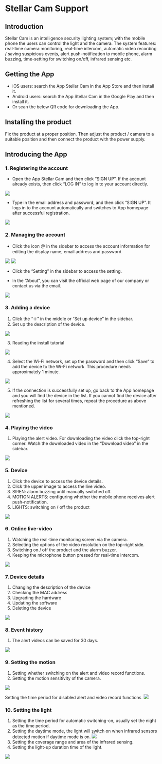 # Stellar Cam Support

## Introduction

Stellar Cam is an intelligence security lighting system; with the mobile phone the users can control the light and the camera. The system features: real-time camera monitoring, real-time intercom, automatic video recording / saving suspicious events, alert push-notification to mobile phone, alarm buzzing, time-setting for switching on/off, infrared sensing etc.

## Getting the App

* iOS users: search the App Stellar Cam in the App Store and then install it. 
* Android users: search the App Stellar Cam in the Google Play and then install it. 
* Or scan the below QR code for downloading the App.

## Installing the product

Fix the product at a proper position. Then adjust the product / camera to a suitable position and then connect the product with the power supply.

## Introducing the App

### 1. Registering the account

* Open the App Stellar Cam and then click “SIGN UP”. If the account already exists, then click “LOG IN” to log in to your account directly.

![](./images/1.jpg)

* Type in the email address and password, and then click “SIGN UP”. It logs in to the account automatically and switches to App homepage after successful registration.

![](./images/2.jpg)

### 2. Managing the account
* Click the icon ＠ in the sidebar to access the account information for editing the display name, email address and password. 

![](./images/3.jpg)
![](./images/4.jpg)

* Click the “Setting” in the sidebar to access the setting.

* In the “About”, you can visit the official web page of our company or contact us via the email.

![](./images/6.jpg)
	
### 3. Adding a device

1. Click the “＋” in the middle or “Set up device” in the sidebar.
2. Set up the description of the device.

![](./images/7.jpg)

3. Reading the install tutorial

![](./images/8.jpg)

4. Select the Wi-Fi network, set up the password and then click “Save” to add the device to the Wi-Fi network. This procedure needs approximately 1 minute. 

![](./images/9.jpg)

5. If the connection is successfully set up, go back to the App homepage and you will find the device in the list. If you cannot find the device after refreshing the list for several times, repeat the procedure as above mentioned.

![](./images/10.jpg)

### 4. Playing the video

1. Playing the alert video. For downloading the video click the top-right corner. Watch the downloaded video in the “Download video” in the sidebar.

![](./images/11.jpg)

### 5. Device

1. Click the device to access the device details.
2. Click the upper image to access the live video.
3. SIREN: alarm buzzing until manually switched off.
4. MOTION ALERTS: configuring whether the mobile phone receives alert push-notification.
5. LIGHTS: switching on / off the product

![](./images/12.jpg)

### 6. Online live-video

1. Watching the real-time monitoring screen via the camera.
2. Selecting the options of the video resolution  on the top-right side.
3. Switching on / off the product and the alarm buzzer.
4. Keeping the microphone button pressed for real-time intercom.

![](./images/13.png)
	
### 7. Device details

1. Changing the description of the device
2. Checking the MAC address
3. Upgrading the hardware
4. Updating the software
5. Deleting the device

![](./images/14.jpg)
 	
### 8. Event history

1. The alert videos can be saved for 30 days.

![](./images/15.jpg)

### 9. Setting the motion

1. Setting whether switching on the alert and video record functions.
2. Setting the motion sensitivity of the camera.

![](./images/16.jpg)

Setting the time period for disabled alert and video record functions.
![](./images/17.jpg)
	
### 10. Setting the light

1. Setting the time period for automatic switching-on, usually set the night as the time period.
2. Setting the daytime mode, the light will switch on when infrared sensors detected motion if daytime mode is on. 
![](./images/20.jpeg)
3. Setting the coverage range and area of the infrared sensing. 
4. Setting the light-up duration time of the light.

![](./images/19.jpg)




